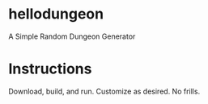 # hellodungeon
A Simple Random Dungeon Generator

# Instructions
Download, build, and run. Customize as desired. No frills. 
